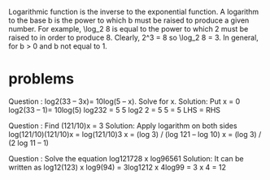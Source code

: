 Logarithmic function is the inverse to the exponential function. A logarithm to the base b is the power to which b must be raised to produce a given number. For example,
\log_2 8 is equal to the power to which 2 must be raised to in order to produce 8. Clearly, 2^3 = 8 so \log_2 8 = 3. In general, for b > 0 and b not equal to 1.

# problems

Question : log2(33 – 3x)= 10log(5 – x). Solve for x.
Solution: Put x = 0
log2(33 – 1)= 10log(5)
log232 = 5
5 log2 2 = 5
5 = 5
LHS = RHS

Question : Find (121/10)x = 3
Solution: Apply logarithm on both sides
log(121/10)(121/10)x = log(121/10)3
x = (log 3) / (log 121 – log 10)
x = (log 3) / (2 log 11 – 1)

Question : Solve the equation log121728 x log96561
Solution: It can be written as
log12(123) x log9(94)
= 3log1212 x 4log99
= 3 x 4 = 12
